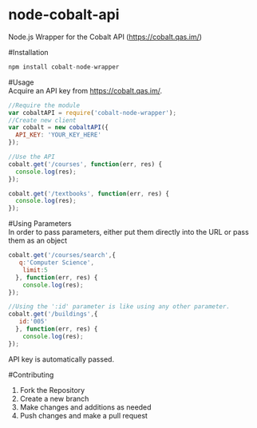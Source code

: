 # node-cobalt-api
Node.js Wrapper for the Cobalt API (https://cobalt.qas.im/)

#Installation  
```javascript
npm install cobalt-node-wrapper
```

#Usage  
Acquire an API key from https://cobalt.qas.im/.
```javascript
//Require the module
var cobaltAPI = require('cobalt-node-wrapper');
//Create new client
var cobalt = new cobaltAPI({
  API_KEY: 'YOUR_KEY_HERE'
});

//Use the API 
cobalt.get('/courses', function(err, res) {
  console.log(res); 
}); 

cobalt.get('/textbooks', function(err, res) {
  console.log(res); 
}); 
```

#Using Parameters  
In order to pass parameters, either put them directly into the URL or pass them as an object  
```javascript
cobalt.get('/courses/search',{
   q:'Computer Science', 
    limit:5
  }, function(err, res) {
    console.log(res);
});

//Using the ':id' parameter is like using any other parameter.
cobalt.get('/buildings',{
   id:'005'
  }, function(err, res) {
    console.log(res);
});
```
API key is automatically passed.  

#Contributing
1. Fork the Repository
2. Create a new branch
3. Make changes and additions as needed
4. Push changes and make a pull request
